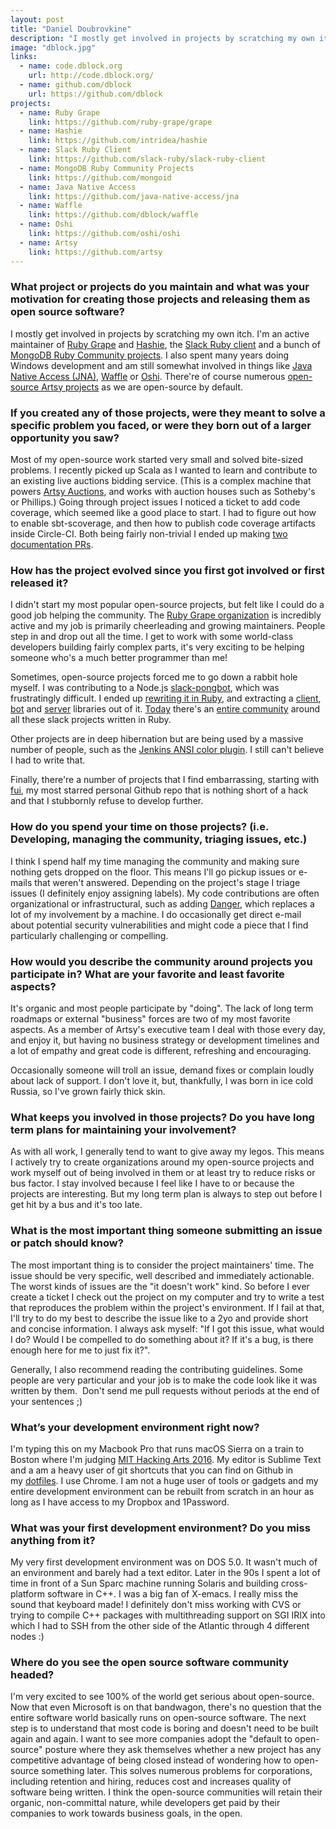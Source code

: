 ```yaml
---
layout: post
title: "Daniel Doubrovkine"
description: "I mostly get involved in projects by scratching my own itch."
image: "dblock.jpg"
links:
  - name: code.dblock.org
    url: http://code.dblock.org/
  - name: github.com/dblock
    url: https://github.com/dblock
projects:
  - name: Ruby Grape
    link: https://github.com/ruby-grape/grape
  - name: Hashie
    link: https://github.com/intridea/hashie
  - name: Slack Ruby Client
    link: https://github.com/slack-ruby/slack-ruby-client
  - name: MongoDB Ruby Community Projects
    link: https://github.com/mongoid
  - name: Java Native Access
    link: https://github.com/java-native-access/jna
  - name: Waffle
    link: https://github.com/dblock/waffle
  - name: Oshi
    link: https://github.com/oshi/oshi
  - name: Artsy
    link: https://github.com/artsy
---
```


### What project or projects do you maintain and what was your motivation for creating those projects and releasing them as open source software?

I mostly get involved in projects by scratching my own itch. I'm an active maintainer of [Ruby Grape](https://github.com/ruby-grape/grape) and [Hashie](https://github.com/intridea/hashie), the [Slack Ruby client](https://github.com/slack-ruby/slack-ruby-client) and a bunch of [MongoDB Ruby Community projects](https://github.com/mongoid). I also spent many years doing Windows development and am still somewhat involved in things like [Java Native Access (JNA)](https://github.com/java-native-access/jna), [Waffle](https://github.com/dblock/waffle) or [Oshi](https://github.com/oshi/oshi). There're of course numerous [open-source Artsy projects](https://github.com/artsy) as we are open-source by default.

### If you created any of those projects, were they meant to solve a specific problem you faced, or were they born out of a larger opportunity you saw?

Most of my open-source work started very small and solved bite-sized problems. I recently picked up Scala as I wanted to learn and contribute to an existing live auctions bidding service. (This is a complex machine that powers [Artsy Auctions](http://artsy.net/auctions), and works with auction houses such as Sotheby's or Phillips.) Going through project issues I noticed a ticket to add code coverage, which seemed like a good place to start. I had to figure out how to enable sbt-scoverage, and then how to publish code coverage artifacts inside Circle-CI. Both being fairly non-trivial I ended up making [two documentation PRs](https://github.com/circleci/circleci-docs/pulls?q=is%3Apr+author%3Adblock+is%3Aclosed).

### How has the project evolved since you first got involved or first released it?

I didn't start my most popular open-source projects, but felt like I could do a good job helping the community. The [Ruby Grape organization](http://ruby-grape.org/) is incredibly active and my job is primarily cheerleading and growing maintainers. People step in and drop out all the time. I get to work with some world-class developers building fairly complex parts, it's very exciting to be helping someone who's a much better programmer than me!

Sometimes, open-source projects forced me to go down a rabbit hole myself. I was contributing to a Node.js [slack-pongbot](https://github.com/andrewvy/slack-pongbot), which was frustratingly difficult. I ended up [rewriting it in Ruby](https://github.com/dblock/slack-gamebot), and extracting a [client](https://github.com/slack-ruby/slack-ruby-client), [bot](https://github.com/slack-ruby/slack-ruby-bot) and [server](https://github.com/slack-ruby/slack-ruby-bot-server) libraries out of it. [Today](http://airmail.calendar/2016-11-20%2012:00:00%20EST) there's an [entire community](https://github.com/slack-ruby) around all these slack projects written in Ruby. 

Other projects are in deep hibernation but are being used by a massive number of people, such as the [Jenkins ANSI color plugin](https://github.com/dblock/jenkins-ansicolor-plugin). I still can't believe I had to write that.

Finally, there're a number of projects that I find embarrassing, starting with [fui](https://github.com/dblock/fui), my most starred personal Github repo that is nothing short of a hack and that I stubbornly refuse to develop further.

### How do you spend your time on those projects? (i.e. Developing, managing the community, triaging issues, etc.)

I think I spend half my time managing the community and making sure nothing gets dropped on the floor. This means I'll go pickup issues or e-mails that weren't answered. Depending on the project's stage I triage issues (I definitely enjoy assigning labels). My code contributions are often organizational or infrastructural, such as adding [Danger](http://danger.systems/), which replaces a lot of my involvement by a machine. I do occasionally get direct e-mail about potential security vulnerabilities and might code a piece that I find particularly challenging or compelling.

### How would you describe the community around projects you participate in? What are your favorite and least favorite aspects?

It's organic and most people participate by "doing". The lack of long term roadmaps or external "business" forces are two of my most favorite aspects. As a member of Artsy's executive team I deal with those every day, and enjoy it, but having no business strategy or development timelines and a lot of empathy and great code is different, refreshing and encouraging. 



Occasionally someone will troll an issue, demand fixes or complain loudly about lack of support. I don't love it, but, thankfully, I was born in ice cold Russia, so I've grown fairly thick skin.   

### What keeps you involved in those projects? Do you have long term plans for maintaining your involvement?

As with all work, I generally tend to want to give away my legos. This means I actively try to create organizations around my open-source projects and work myself out of being involved in them or at least try to reduce risks or bus factor. I stay involved because I feel like I have to or because the projects are interesting. But my long term plan is always to step out before I get hit by a bus and it's too late.

### What is the most important thing someone submitting an issue or patch should know?

The most important thing is to consider the project maintainers' time. The issue should be very specific, well described and immediately actionable. The worst kinds of issues are the "it doesn't work" kind. So before I ever create a ticket I check out the project on my computer and try to write a test that reproduces the problem within the project's environment. If I fail at that, I'll try to do my best to describe the issue like to a 2yo and provide short and concise information. I always ask myself: "If I got this issue, what would I do? Would I be compelled to do something about it? If it's a bug, is there enough here for me to just fix it?". 

Generally, I also recommend reading the contributing guidelines. Some people are very particular and your job is to make the code look like it was written by them.  Don't send me pull requests without periods at the end of your sentences ;)

### What’s your development environment right now?

I'm typing this on my Macbook Pro that runs macOS Sierra on a train to Boston where I'm judging [MIT Hacking Arts 2016](http://hackingarts.com/). My editor is Sublime Text and a am a heavy user of git shortcuts that you can find on Github in my [dotfiles](https://github.com/dblock/dotfiles). I use Chrome. I am not a huge user of tools or gadgets and my entire development environment can be rebuilt from scratch in an hour as long as I have access to my Dropbox and 1Password.

### What was your first development environment? Do you miss anything from it?

My very first development environment was on DOS 5.0\. It wasn't much of an environment and barely had a text editor. Later in the 90s I spent a lot of time in front of a Sun Sparc machine running Solaris and building cross-platform software in C++. I was a big fan of X-emacs. I really miss the sound that keyboard made! I definitely don't miss working with CVS or trying to compile C++ packages with multithreading support on SGI IRIX into which I had to SSH from the other side of the Atlantic through 4 different nodes :)

### Where do you see the open source software community headed?

I'm very excited to see 100% of the world get serious about open-source. Now that even Microsoft is on that bandwagon, there's no question that the entire software world basically runs on open-source software. The next step is to understand that most code is boring and doesn't need to be built again and again. I want to see more companies adopt the "default to open-source" posture where they ask themselves whether a new project has any competitive advantage of being closed instead of wondering how to open-source something later. This solves numerous problems for corporations, including retention and hiring, reduces cost and increases quality of software being written. I think the open-source communities will retain their organic, non-committal nature, while developers get paid by their companies to work towards business goals, in the open. 

